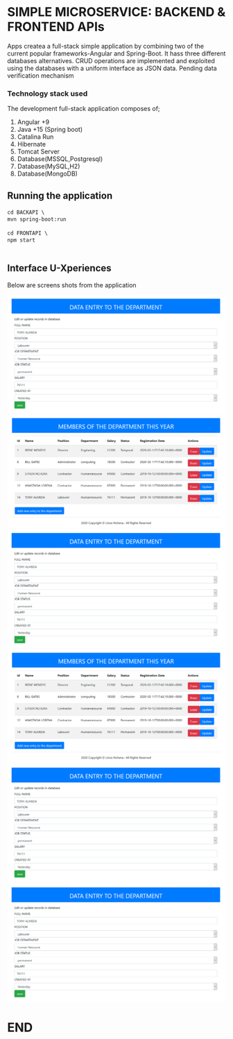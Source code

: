 # SIMPLE MICROSERVICE: BACKEND & FRONTEND APIs

Apps createa a full-stack simple application by combining two of the current popular frameworks-Angular and Spring-Boot. It hass three different databases alternatives. CRUD operations are implemented and exploited using the databases with a uniform interface as JSON data. Pending data verification mechanism

### Technology stack used

The development full-stack application composes of;

1. Angular +9
2. Java +15 (Spring boot)
3. Catalina Run
4. Hibernate
5. Tomcat Server
6. Database(MSSQL,Postgresql)
7. Database(MySQL,H2)
8. Database(MongoDB)

## Running the application

```
cd BACKAPI \
mvn spring-boot:run

cd FRONTAPI \
npm start


```

## Interface U-Xperiences

 Below are screens shots from the application

![ Muntu #1 ](https://github.com/LINOSNCHENA/JAVA-Microservice-APIs-in-SpringBoot-and-Angular-FS2/blob/master/uxViews/page1.png)
![ Muntu #2 ](https://github.com/LINOSNCHENA/JAVA-Microservice-APIs-in-SpringBoot-and-Angular-FS2/blob/master/uxViews/page2.png)
![ Muntu #3 ](https://github.com/LINOSNCHENA/JAVA-Microservice-APIs-in-SpringBoot-and-Angular-FS2/blob/master/uxViews/page1.png)
![ Muntu #4 ](https://github.com/LINOSNCHENA/JAVA-Microservice-APIs-in-SpringBoot-and-Angular-FS2/blob/master/uxViews/page2.png)
![ Muntu #5 ](https://github.com/LINOSNCHENA/JAVA-Microservice-APIs-in-SpringBoot-and-Angular-FS2/blob/master/uxViews/page1.png)
![ Muntu #6 ](https://github.com/LINOSNCHENA/JAVA-Microservice-APIs-in-SpringBoot-and-Angular-FS2/blob/master/uxViews/page1.png)


# END


